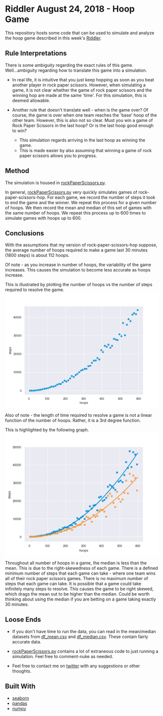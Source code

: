 # Riddler August 24, 2018 - Hoop Game

This repository hosts some code that can be used to simulate and analyze the hoop game described in this week's [Riddler](https://fivethirtyeight.com/features/how-many-hoops-will-kids-jump-through-to-play-rock-paper-scissors/).

## Rule Interpretations

There is some ambiguity regarding the exact rules of this game. Well...ambiguity regarding how to translate this game into a simulation.

- In real life, it is intuitive that you just keep hopping as soon as you beat another player in rock paper scissors. However,
when simulating a game, it is not clear whether the game of rock paper scissors and the winning hop are made at the same 'time'.
For this simulation, this is deemed allowable. 

- Another rule that doesn't translate well - when is the game over? Of course, the game is over when one team reaches the 'base' 
hoop of the other team. However, this is also not so clear. Must you win a game of Rock Paper Scissors in the last hoop? 
Or is the last hoop good enough to win? 
  - This simulation regards arriving in the last hoop as winning the game. 
  - This is made easier by also assuming that winning a game of rock paper scissors allows you to progress.



## Method
The simulation is housed in [rockPaperScissors.py](rockPaperScissors.py). 

In general, [rockPaperScissors.py](rockPaperScissors.py) very quickly simulates games of rock-paper-scissors-hop. For each game,
we record the number of steps it took to end the game and the winner. We repeat this process for a given number of hoops.
We then record the mean and median of this set of games with the same number of hoops. We repeat this process up to 600 
times to simulate games with hoops up to 600. 



## Conclusions

With the assumptions that my version of rock-paper-scissors-hop suppose, the average number of hoops required to make a game last 30 minutes (1800 steps) is about 112 hoops.

Of note - as you increase in number of hoops, the variability of the game increases. This causes the simulation to become 
less accurate as hoops increase. 

This is illustrated by plotting the number of hoops vs the number of steps required to resolve the game.
![alt text](https://github.com/StewSchrieff/riddlerHoopGame/blob/master/OnlyMean.png "Increasing")

Also of note - the length of time required to resolve a game is not a linear function of the number of hoops. Rather, it is a 3rd degree function.

This is highlighted by the following graph.
![alt text](https://github.com/StewSchrieff/riddlerHoopGame/blob/master/smallerFitLine.png "Not-Linear")

Throughout all number of hoops in a game, the median is less than the mean. This is due to the right-skewedness of each game. 
There is a defined minimum number of steps that each game can take - where one team wins all of their rock paper scissors games. 
There is no maximum number of steps that each game can take. It is possible that a game could take infinitely many steps to resolve.
This causes the game to be right skewed, which drags the mean out to be higher than the median. Could be worth thinking about using the median
if you are betting on a game taking exactly 30 minutes. 

## Loose Ends

- If you don't have time to run the data, you can read in the mean/median datasets from [df_mean.csv](df_mean.csv) and [df_median.csv](df_median.csv).
These contain fairly accurate data. 

- [rockPaperScissors.py](rockPaperScissors.py) contains a lot of extraneous code to just running a simulation. 
Feel free to comment-nuke as needed. 

- Feel free to contact me on [twitter](https://twitter.com/Schrewart) with any suggestions or other thoughts. 

## Built With
- [seaborn](https://seaborn.pydata.org/)
- [pandas](https://pandas.pydata.org/)
- [numpy](http://www.numpy.org/)